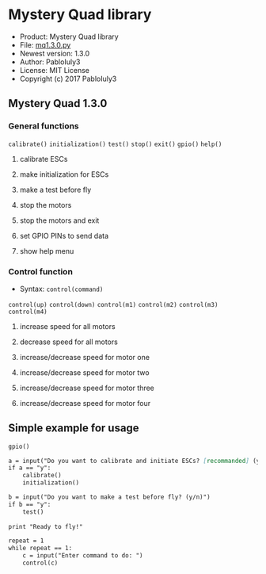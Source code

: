 # Mystery Quad library
- Product: Mystery Quad library
- File: [mq1.3.0.py](https://raw.githubusercontent.com/PabloIuly3/mystery-quad/master/src/mq1.3.0.py)
- Newest version: 1.3.0
- Author: PabloIuly3
- License: MIT License
- Copyright (c) 2017 PabloIuly3

## Mystery Quad  1.3.0
### General functions
`calibrate()` `initialization()` `test()` `stop()` `exit()` `gpio()` `help()`

1. calibrate ESCs

2. make initialization for ESCs

3. make a test before fly

4. stop the motors

5. stop the motors and exit

6. set GPIO PINs to send data

7. show help menu

### Control function
- Syntax: `control(command)`

`control(up)` `control(down)` `control(m1)` `control(m2)` `control(m3)` `control(m4)`

1. increase speed for all motors

2. decrease speed for all motors

3. increase/decrease speed for motor one

4. increase/decrease speed for motor two

5. increase/decrease speed for motor three

6. increase/decrease speed for motor four


## Simple example for usage
```markdown
gpio()

a = input("Do you want to calibrate and initiate ESCs? [recommanded] (y/n)")
if a == "y":
	calibrate()
	initialization()

b = input("Do you want to make a test before fly? (y/n)")
if b == "y":
	test()
	
print "Ready to fly!"

repeat = 1
while repeat == 1:
	c = input("Enter command to do: ")
	control(c)
```
